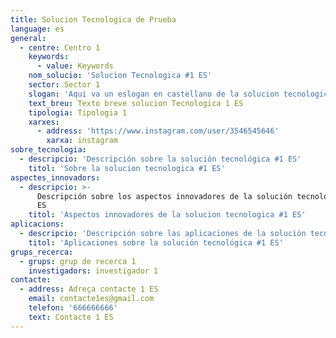 ```yaml
---
title: Solucion Tecnologica de Prueba
language: es
general:
  - centre: Centro 1
    keywords:
      - value: Keywords
    nom_solucio: 'Solucion Tecnologica #1 ES'
    sector: Sector 1
    slogan: 'Aqui va un eslogan en castellano de la solucion tecnologica #1'
    text_breu: Texto breve solucion Tecnologica 1 ES
    tipologia: Tipologia 1
    xarxes:
      - address: 'https://www.instagram.com/user/3546545646'
        xarxa: instagram
sobre_tecnologia:
  - descripcio: 'Descripción sobre la solución tecnológica #1 ES'
    titol: 'Sobre la solucion tecnologica #1 ES'
aspectes_innovadors:
  - descripcio: >-
      Descripción sobre los aspectos innovadores de la solución tecnológica #1
      ES
    titol: 'Aspectos innovadores de la solucion tecnologica #1 ES'
aplicacions:
  - descripcio: 'Descripción sobre las aplicaciones de la solución tecnológica #1 ES'
    titol: 'Aplicaciones sobre la solución tecnológica #1 ES'
grups_recerca:
  - grups: grup de recerca 1
    investigadors: investigador 1
contacte:
  - address: Adreça contacte 1 ES
    email: contacte1es@gmail.com
    telefon: '666666666'
    text: Contacte 1 ES
---
```


